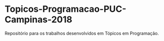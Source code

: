 # Topicos-Programacao-PUC-Campinas-2018
Repositório para os trabalhos desenvolvidos em Tópicos em Programação.
